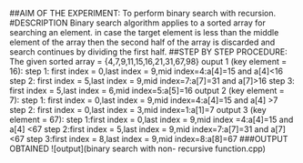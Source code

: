 ##AIM OF THE EXPERIMENT: To perform binary search with recursion. #DESCRIPTION Binary search algorithm applies to a sorted array for searching an element. in case the target element is less than the middle element of the array then the second half of the array is discarded and search continues by dividing the first half. ##STEP BY STEP PROCEDURE: The given sorted array = {4,7,9,11,15,16,21,31,67,98} ouput 1 (key element = 16): step 1: first index = 0,last index = 9,mid index=4:a[4]=15 and a[4]<16 step 2: first index = 5,last index = 9,mid index=7:a[7]=31 and a[7]>16 step 3: first index = 5,last index = 6,mid index=5:a[5]=16 output 2 (key element = 7): step 1: first index = 0,last index = 9,mid index=4:a[4]=15 and a[4] >7 step 2: first index = 0,last index = 3,mid index=1:a[1]=7 output 3 (key element = 67): step 1:first index = 0,last index = 9,mid index =4:a[4]=15 and a[4] <67 step 2:first index = 5,last index = 9,mid index=7:a[7]=31 and a[7]<67 step 3:first index = 8,last index = 9,mid index=8:a[8]=67 ###OUTPUT OBTAINED ![output](binary search with non- recursive function.cpp)

